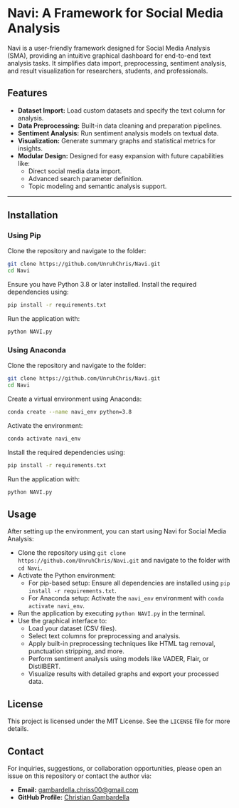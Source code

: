 # Navi: A Framework for Social Media Analysis

Navi is a user-friendly framework designed for Social Media Analysis (SMA), providing an intuitive graphical dashboard for end-to-end text analysis tasks. It simplifies data import, preprocessing, sentiment analysis, and result visualization for researchers, students, and professionals.

## Features
- **Dataset Import:** Load custom datasets and specify the text column for analysis.
- **Data Preprocessing:** Built-in data cleaning and preparation pipelines.
- **Sentiment Analysis:** Run sentiment analysis models on textual data.
- **Visualization:** Generate summary graphs and statistical metrics for insights.
- **Modular Design:** Designed for easy expansion with future capabilities like:
   - Direct social media data import.
   - Advanced search parameter definition.
   - Topic modeling and semantic analysis support.

---

## Installation

### Using Pip

Clone the repository and navigate to the folder:

```bash
git clone https://github.com/UnruhChris/Navi.git
cd Navi
```

Ensure you have Python 3.8 or later installed. Install the required dependencies using:

```bash
pip install -r requirements.txt
```

Run the application with:

```bash
python NAVI.py
```

### Using Anaconda

Clone the repository and navigate to the folder:

```bash
git clone https://github.com/UnruhChris/Navi.git
cd Navi
```

Create a virtual environment using Anaconda:

```bash
conda create --name navi_env python=3.8
```

Activate the environment:

```bash
conda activate navi_env
```

Install the required dependencies using:

```bash
pip install -r requirements.txt
```

Run the application with:

```bash
python NAVI.py
```

## Usage

After setting up the environment, you can start using Navi for Social Media Analysis:

- Clone the repository using `git clone https://github.com/UnruhChris/Navi.git` and navigate to the folder with `cd Navi`.
- Activate the Python environment:
  - For pip-based setup: Ensure all dependencies are installed using `pip install -r requirements.txt`.
  - For Anaconda setup: Activate the `navi_env` environment with `conda activate navi_env`.
- Run the application by executing `python NAVI.py` in the terminal.
- Use the graphical interface to:
  - Load your dataset (CSV files).
  - Select text columns for preprocessing and analysis.
  - Apply built-in preprocessing techniques like HTML tag removal, punctuation stripping, and more.
  - Perform sentiment analysis using models like VADER, Flair, or DistilBERT.
  - Visualize results with detailed graphs and export your processed data.

## License

This project is licensed under the MIT License. See the `LICENSE` file for more details.

## Contact

For inquiries, suggestions, or collaboration opportunities, please open an issue on this repository or contact the author via:

- **Email:** gambardella.chriss00@gmail.com
- **GitHub Profile:** [Christian Gambardella](https://github.com/UnruhChris)


